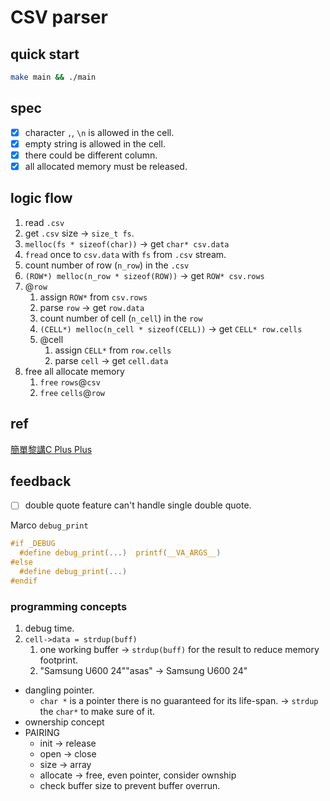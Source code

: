 # CSV parser

## quick start

```sh
make main && ./main
```

## spec

- [x] character `,`, `\n` is allowed in the cell.
- [x] empty string is allowed in the cell.
- [x] there could be different column.
- [x] all allocated memory must be released.

## logic flow

1. read `.csv`
2. get `.csv` size -> `size_t fs`.
3. `melloc(fs * sizeof(char))` -> get `char* csv.data`
4. `fread` once to `csv.data` with `fs` from `.csv` stream.
5. count number of row (`n_row`) in the `.csv`
6. `(ROW*) melloc(n_row * sizeof(ROW))` -> get `ROW* csv.rows`
7. @`row`
   1. assign `ROW*` from `csv.rows`
   2. parse `row` -> get `row.data`
   3. count number of cell (`n_cell`) in the `row`
   4. `(CELL*) melloc(n_cell * sizeof(CELL))` -> get `CELL* row.cells`
   5. @cell
      1. assign `CELL*` from `row.cells`
      2. parse `cell` -> get `cell.data`
8. free all allocate memory
   1. `free` `rows`@`csv`
   2. `free` `cells`@`row`

## ref

[簡單黎講C Plus Plus](https://www.youtube.com/watch?v=cdTnj6rtEMI)

## feedback

- [ ] double quote feature can't handle single double quote.

Marco `debug_print`

```c
#if _DEBUG
  #define debug_print(...)  printf(__VA_ARGS__)
#else
  #define debug_print(...)
#endif
```


### programming concepts

1. debug time.
2. `cell->data = strdup(buff)`
   1. one working buffer -> `strdup(buff)` for the result to reduce memory footprint.
   2. "Samsung U600 24""asas" -> Samsung U600 24"

- dangling pointer.
  - `char *` is a pointer there is no guaranteed for its life-span. -> `strdup` the `char*` to make sure of it.
- ownership concept
- PAIRING
  - init -> release
  - open -> close
  - size -> array
  - allocate -> free, even pointer, consider ownship
  - check buffer size to prevent buffer overrun.
